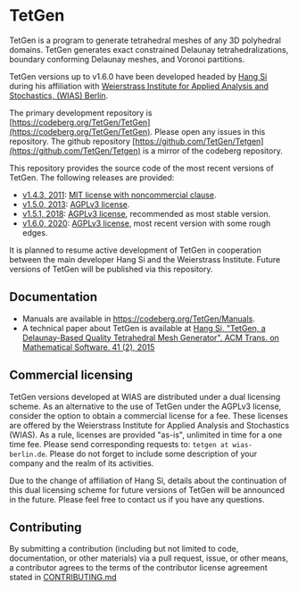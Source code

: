 TetGen
======

TetGen is a program to generate tetrahedral meshes of any 3D polyhedral domains.  TetGen generates exact constrained Delaunay tetrahedralizations, boundary conforming Delaunay meshes, and Voronoi partitions.

TetGen versions up to v1.6.0 have been developed headed by [Hang Si](https://github.com/sihang0592) during his affiliation with [Weierstrass Institute for Applied Analysis and Stochastics, (WIAS) Berlin](https://www.wias-berlin.de/software/tetgen).

The primary development repository is [https://codeberg.org/TetGen/TetGen](https://codeberg.org/TetGen/TetGen). Please
open any issues in this repository. The github repository [https://github.com/TetGen/Tetgen](https://github.com/TetGen/Tetgen)
is a mirror of the codeberg repository.

This repository provides the source code of the most recent versions of TetGen.
The following releases are provided:
- [v1.4.3, 2011](https://codeberg.org/TetGen/TetGen/archive/v1.4.3.tar.gz): [MIT license with noncommercial clause](https://raw.githubusercontent.com/TetGen/TetGen/refs/tags/v1.4.3/LICENSE).
- [v1.5.0, 2013](https://codeberg.org/TetGen/TetGen/archive/v1.5.0.tar.gz): [AGPLv3 license](https://www.gnu.org/licenses/agpl-3.0.html).
- [v1.5.1, 2018](https://codeberg.org/TetGen/TetGen/archive/v1.5.1.tar.gz): [AGPLv3 license](https://www.gnu.org/licenses/agpl-3.0.html), recommended as most stable version.
- [v1.6.0, 2020](https://codeberg.org/TetGen/TetGen/archive/v1.6.0.tar.gz): [AGPLv3 license](https://www.gnu.org/licenses/agpl-3.0.html), most recent version with some rough edges.

It is planned to resume active development of TetGen in cooperation between the main developer Hang Si and  the Weierstrass Institute. Future versions of TetGen will be published via this repository.

## Documentation
- Manuals are available in https://codeberg.org/TetGen/Manuals.
- A technical paper about TetGen is available at [Hang Si, "TetGen, a Delaunay-Based Quality Tetrahedral Mesh Generator". ACM Trans. on Mathematical Software. 41 (2), 2015](http://doi.acm.org/10.1145/2629697)
  
  
## Commercial licensing

TetGen versions developed at WIAS are distributed under a dual licensing scheme.  As an alternative to the use of TetGen under the AGPLv3 license, consider the option to obtain a commercial license for a fee.  These licenses are offered by the Weierstrass Institute for Applied Analysis and Stochastics (WIAS). As a rule, licenses are provided "as-is", unlimited in time for a one time fee.  Please send corresponding requests to: `tetgen at wias-berlin.de`.  Please do not forget to include some description of your company and the realm of its activities.

Due to the change of affiliation of Hang Si, details about the continuation of this dual licensing scheme for future versions of TetGen will be announced in the future. Please feel free to contact us if you have any questions.

## Contributing

By submitting a contribution (including but not limited to code, documentation, or other materials) via a pull request, issue, or other means, a contributor agrees to the terms of the contributor license agreement stated in [CONTRIBUTING.md](https://codeberg.org/TetGen/TetGen/src/branch/main/CONTRIBUTING.md)

